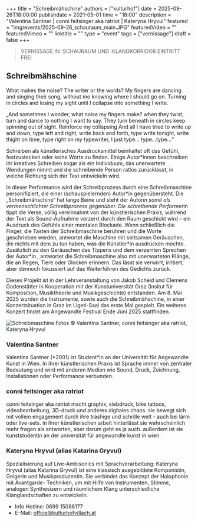 +++
title = "Schreibmähschine"
authors = ["kulturhof"]
date = 2025-09-26T18:00:00
publishdate = 2021-05-01
time = "18:00"
description = "Valentina Santner | conni feitsinger aka ratriot | Kateryna Hryvul"
featured = "img/events/2025-09-26_schauraum_main.JPG"
featuredVideo = ""
featuredVimeo = ""
linktitle = ""
type = "event"
tags = ["vernissage"]
draft = false
+++

> VERNISSAGE IN :SCHAURAUM UND :KLANGKORRIDOR
> EINTRITT FREI

## Schreibmähschine

What makes the noise? The writer or the words? My fingers are dancing and singing their song,
without me knowing where I should go on. Turning in circles and losing my sight until I collapse
into something I write.

„And sometimes I wonder, what noise my fingers make?
when they twist,
turn and dance
to nothing I want to say.
They turn beneath in circles
keep spinning out of sight.
Reinforce my collapsing
And all I have tried to write
up and down,
type
left and right,
write
back and forth,
type write
tonight,
write
thight on time,
type
right on my
typewriter,
I just
type... type...type...“

Schreiben als künstlerisches Ausdrucksmittel beinhaltet oft das Gefühl, festzustecken oder keine Worte zu finden. Einige Autor\*innen beschreiben ihr kreatives Schreiben sogar als ein Individuum, das unerwartete Wendungen nimmt und die schreibende Person ratlos zurücklässt, in welche Richtung sich der Text entwickeln wird.

In dieser Performance wird der Schreibprozess durch eine Schreibmaschine personifiziert, die einer (schauspielernden) Autor\*in gegenübersteht. Die „Schreibmähschine“ hat lange Beine und steht der Autor*in somit als vermenschlichter Schreibprozess gegenüber. Die schreibende Performer*in tippt die Verse, völlig vereinnahmt von der künstlerischen Praxis, während der Text als Sound-Aufnahme verzerrt durch den Raum geschickt wird – ein Ausdruck des Gefühls einer mentalen Blockade. Wenn schließlich die Finger, die Tasten der Schreibmaschine berühren und die Worte geschrieben werden, antwortet die Maschine mit seltsamen Geräuschen, die nichts mit dem zu tun haben, was die Künstler*in ausdrücken möchte. Zusätzlich zu den Geräuschen des Tippens und dem verzerrten Sprechen der Autor\*in , antwortet die Schreibmaschine also mit unerwarteten Klänge, die an Regen, Tiere oder Glocken erinnern. Das lässt sie verwirrt, irritiert, aber dennoch fokussiert auf das Weiterführen des Gedichts zurück.

Dieses Projekt ist in der Lehrveranstaltung von Jakob Scheid und Clemens Gadenstätter in Kooperation mit der Kunstuniversität Graz (Insitut für Komposition, Musiktheorie und Musikgeschichte) entstanden. Am 8. Mai 2025 wurden die Instrumente, sowie auch die Schreibmähschine, in einer Konzertsituation in Graz im Ligeti-Saal das erste Mal gespielt. Ein weiteres Konzert findet am Angewandte Festival Ende Juni 2025 stattfinden.

![Schreibmaschine](/img/events/2025-09-26_schauraum.JPG)
Fotos © Valentina Santner, conni feitsinger aka ratriot, Kateryna Hryvul

### Valentina Santner
Valentina Santner (\*2001) ist Student\*in an der Universität für Angewandte Kunst in Wien. In ihrer künstlerischen Praxis ist Sprache immer von zentraler
Bedeutung und wird mit anderen Medien wie Sound, Druck, Zeichnung, Installationen oder Performance verbunden.

### conni feitsinger aka ratriot
conni feitsinger aka ratriot macht graphix, siebdruck, bike tattoos, videobearbeitung, 3D-druck und anderes digitales chaos. sie
bewegt sich mit vollem engagement durch ihre trashige und schrille welt - auch bei lärm oder live-sets. in ihrer künstlerischen arbeit hinterlässt sie wahrscheinlich mehr fragen als antworten, aber
darum geht es ja auch. außerdem ist sie kunststudentin an der universität für angewandte kunst in wien.

### Kateryna Hryvul (alias Katarina Gryvul)
Spezialisierung auf Live-Ambisonics mit Sprachverarbeitung: Kateryna Hryvul (alias Katarina Gryvul) ist eine klassisch
ausgebildete Komponistin, Geigerin und Musikproduzentin. Sie verbindet das Konzept der Holophonie mit Avantgarde-
Techniken, um mit Hilfe von Instrumenten, Stimme, analogen Synthesizern und räumlichem Klang unterschiedliche Klanglandschaften zu entwickeln.

- Info Hotline: 0699 15088177 
- E-Mail: office@kulturhofvillach.at
